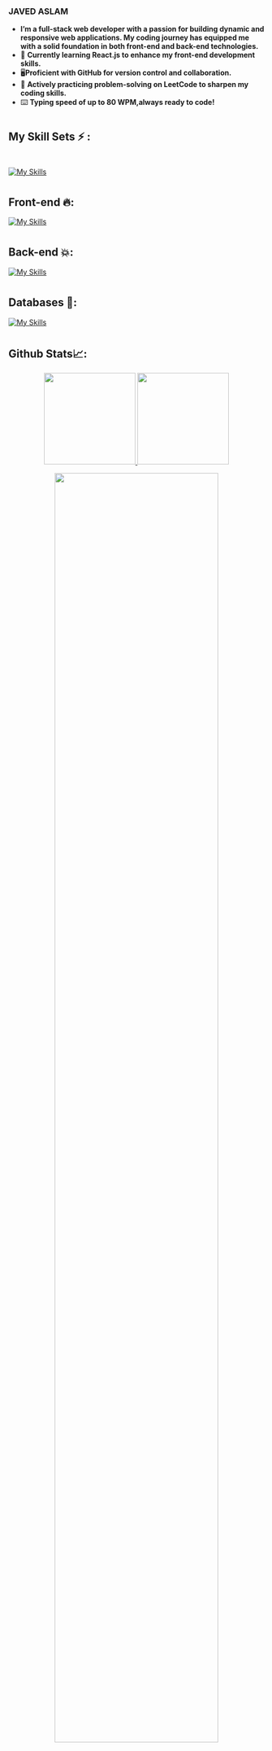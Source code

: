 ### JAVED ASLAM
- **I’m a **full-stack web developer** with a passion for building dynamic and responsive web applications. My coding journey has equipped me with a solid foundation in both front-end and back-end technologies.**
- 🚀 **Currently learning **React.js** to enhance my front-end development skills.**
- 🖥️**Proficient with **GitHub** for version control and collaboration.**
- 🧠 **Actively practicing problem-solving on **LeetCode** to sharpen my coding skills.**
- ⌨️ **Typing speed of up to **80 WPM**,always ready to code!**
#
## My Skill Sets ⚡ : 
#
[![My Skills](https://skillicons.dev/icons?i=html,css,js,react,py,github,ai,bootstrap,npm,yarn,vite&perline=4)](https://skillicons.dev)

#
## Front-end 🔥: 

[![My Skills](https://skillicons.dev/icons?i=html,css,js,react,Vue.js&perline=4)](https://skillicons.dev)

#
## Back-end 💥:

[![My Skills](https://skillicons.dev/icons?i=node.js,express,py,django&perline=4)](https://skillicons.dev)

#
## Databases 🌟: 

[![My Skills](https://skillicons.dev/icons?i=mongodb,mysql&perline=4)](https://skillicons.dev)

#
## Github Stats📈:
<p align="center">
    <a href="https://github.com/Javed-Malik">
        <img height="180em" src="https://github-readme-stats-git-masterrstaa-rickstaa.vercel.app/api?username=Javed-Malik&show_icons=true&theme=gotham&include_all_commits=true&count_private=true&hide_border=true"/>
        <img height="180em" src="https://github-readme-stats-eight-theta.vercel.app/api/top-langs/?username=Javed-Malik&langs_count=12&layout=compact&langs_count=8&theme=gotham&include_all_commits=true&count_private=true&hide_border=true" />
    </a>
</p>

<p align="center">
   <a href="https://github.com/arhamansari11"> 
     <img width="80%" src="https://github-readme-streak-stats.herokuapp.com/?user=Javed-Malik&show_icons=true&locale=en&layout=demo&theme=gotham&hide_border=true" /> 
   </a>  
 </p>

<br>

#
